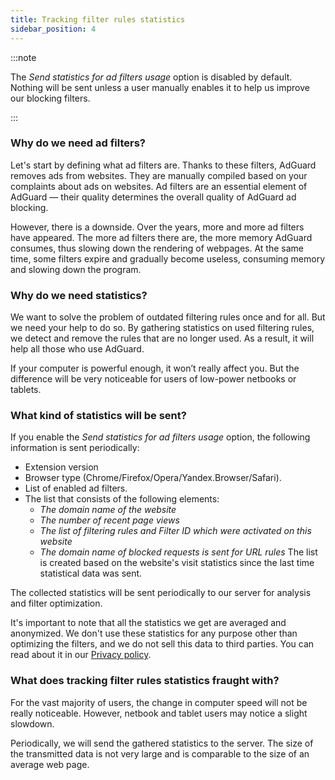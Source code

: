 ```yaml
---
title: Tracking filter rules statistics
sidebar_position: 4
---
```


:::note

The *Send statistics for ad filters usage* option is disabled by default. Nothing will be sent unless a user manually enables it to help us improve our blocking filters.

:::

### Why do we need ad filters?

Let's start by defining what ad filters are. Thanks to these filters, AdGuard removes ads from websites. They are manually compiled based on your complaints about ads on websites. Ad filters are an essential element of AdGuard — their quality determines the overall quality of AdGuard ad blocking.

However, there is a downside. Over the years, more and more ad filters have appeared. The more ad filters there are, the more memory AdGuard consumes, thus slowing down the rendering of webpages. At the same time, some filters expire and gradually become useless, consuming memory and slowing down the program.

### Why do we need statistics?

We want to solve the problem of outdated filtering rules once and for all. But we need your help to do so. By gathering statistics on used filtering rules, we detect and remove the rules that are no longer used. As a result, it will help all those who use AdGuard.

If your computer is powerful enough, it won’t really affect you. But the difference will be very noticeable for users of low-power netbooks or tablets.

### What kind of statistics will be sent?

If you enable the *Send statistics for ad filters usage* option, the following information is sent periodically:

- Extension version
- Browser type (Chrome/Firefox/Opera/Yandex.Browser/Safari).
- List of enabled ad filters.
- The list that consists of the following elements:
    - *The domain name of the website*
    - *The number of recent page views*
    - *The list of filtering rules and Filter ID which were activated on this website*
    - *The domain name of blocked requests is sent for URL rules*
The list is created based on the website's visit statistics since the last time statistical data was sent.

The collected statistics will be sent periodically to our server for analysis and filter optimization.

It's important to note that all the statistics we get are averaged and anonymized. We don't use these statistics for any purpose other than optimizing the filters, and we do not sell this data to third parties. You can read about it in our [Privacy policy](https://adguard.com/privacy.html).

### What does tracking filter rules statistics fraught with?

For the vast majority of users, the change in computer speed will not be really noticeable. However, netbook and tablet users may notice a slight slowdown.

Periodically, we will send the gathered statistics to the server. The size of the transmitted data is not very large and is comparable to the size of an average web page.
